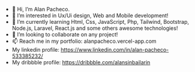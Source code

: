 - 👋 Hi, I’m Alan Pacheco.
- 👀 I’m interested in Ux/Ui design, Web and Mobile development!
- 🌱 I’m currently learning Html, Css, JavaScript, Php, Tailwind, Bootstrap, Node.js, Laravel, React.js and some others awesome technologies!
- 💞️ I’m looking to collaborate on any project!
- 📫 Reach me in my portfolio: alanpacheco.vercel-app.com
- My linkedin profile: https://www.linkedin.com/in/alan-pacheco-533385232/
- My dribbble profile: https://dribbble.com/alansinbailarin

<!---
alansinbailarin/alansinbailarin is a ✨ special ✨ repository because its `README.md` (this file) appears on your GitHub profile.
You can click the Preview link to take a look at your changes.
--->
